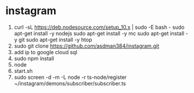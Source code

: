 # instagram

1. curl -sL https://deb.nodesource.com/setup_10.x | sudo -E bash -
   sudo apt-get install -y nodejs
   sudo apt-get install -y mc
   sudo apt-get install -y git
   sudo apt-get install -y htop
2. sudo git clone https://github.com/asdman384/instagram.git   
3. add ip to google cloud sql
4. sudo npm install
5. node 
6. start.sh
7. sudo screen -d -m -L node -r ts-node/register ~/instagram/demons/subscriber/subscriber.ts

